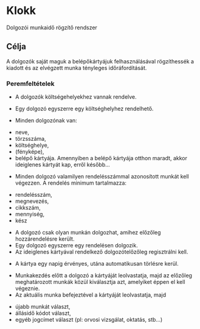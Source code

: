 # Klokk
Dolgozói munkaidő rögzítő rendszer

## Célja
A dolgozók saját maguk a belépőkártyájuk felhasználásával rögzíthessék a kiadott és az elvégzett munka tényleges időráfordítását.

### Peremfeltételek
* A dolgozók költségehelyekhez vannak rendelve.
 - Egy dolgozó egyszerre egy költséghelyhez rendelhető.
* Minden dolgozónak van:
 - neve,
 - törzsszáma,
 - költséghelye,
 - (fényképe),
 - belépő kártyája. Amennyiben a belépő kártyája otthon maradt, akkor ideiglenes kártyát kap, erről később...
* Minden dolgozó valamilyen rendelésszámmal azonosított munkát kell végezzen. A rendelés minimum tartalmazza:
 - rendelésszám,
 - megnevezés,
 - cikkszám,
 - mennyiség,
 - kész
* A dolgozó csak olyan munkán dolgozhat, amihez előzőleg hozzárendelésre került.
* Egy dolgozó egyszerre egy rendelésen dolgozik.
* Az ideiglenes kártyával rendelkező dolgozótelőzőleg regisztrálni kell.
 - A kártya egy napig érvényes, utána automatikusan törlésre kerül.
* Munkakezdés előtt a dolgozó a kártyáját leolvastatja, majd az előzőleg meghatározott munkák közül kiválasztja azt, 
  amelyiket éppen el kell végeznie.
* Az aktuális munka befejeztével a kártyáját leolvastatja, majd
 - újabb munkát választ,
 - állásidő kódot választ,
 - egyéb jogcímet választ (pl: orvosi vizsgálat, oktatás, stb...)
 
 


